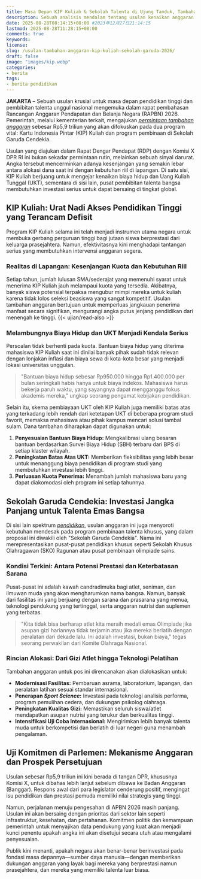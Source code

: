 ```yaml
---
title: Masa Depan KIP Kuliah & Sekolah Talenta di Ujung Tanduk, Tambahan Anggaran Rp5,9 Triliun Diusulkan
description: Sebuah analisis mendalam tentang usulan kenaikan anggaran Rp5,9 Triliun untuk KIP Kuliah dan Sekolah Garuda Cendekia. Mengupas urgensi di tengah kenaikan biaya hidup dan target prestasi nasional.
date: 2025-08-28T08:14:15+08:00 #2023年12月27日21:14:15
lastmod: 2025-08-28T11:28:15+08:00 
comments: true
keywords: 
license: 
slug: /usulan-tambahan-anggaran-kip-kuliah-sekolah-garuda-2026/
draft: false 
image: "images/kip.webp"
categories:
- berita
tags:
- berita pendidikan
---
```

**JAKARTA** – Sebuah usulan krusial untuk masa depan pendidikan tinggi dan pembibitan talenta unggul nasional mengemuka dalam rapat pembahasan Rancangan Anggaran Pendapatan dan Belanja Negara (RAPBN) 2026. Pemerintah, melalui kementerian terkait, mengajukan *[permintaan tambahan anggaran](/usulan-tambahan-anggaran-kip-kuliah-sekolah-garuda-2026/)* sebesar Rp5,9 triliun yang akan difokuskan pada dua program vital: Kartu Indonesia Pintar (KIP) Kuliah dan program pembinaan di Sekolah Garuda Cendekia.

Usulan yang diajukan dalam Rapat Dengar Pendapat (RDP) dengan Komisi X DPR RI ini bukan sekadar permintaan rutin, melainkan sebuah sinyal darurat. Angka tersebut mencerminkan adanya kesenjangan yang semakin lebar antara alokasi dana saat ini dengan kebutuhan riil di lapangan. Di satu sisi, KIP Kuliah berjuang untuk mengejar kenaikan biaya hidup dan Uang Kuliah Tunggal (UKT), sementara di sisi lain, pusat pembibitan talenta bangsa membutuhkan investasi serius untuk dapat bersaing di tingkat global.

## **KIP Kuliah: Urat Nadi Akses Pendidikan Tinggi yang Terancam Defisit**

Program KIP Kuliah selama ini telah menjadi instrumen utama negara untuk membuka gerbang perguruan tinggi bagi jutaan siswa berprestasi dari keluarga prasejahtera. Namun, efektivitasnya kini menghadapi tantangan serius yang membutuhkan intervensi anggaran segera.

### **Realitas di Lapangan: Kesenjangan Kuota dan Kebutuhan Riil**
Setiap tahun, jumlah lulusan SMA/sederajat yang memenuhi syarat untuk menerima KIP Kuliah jauh melampaui kuota yang tersedia. Akibatnya, banyak siswa potensial terpaksa mengubur mimpi mereka untuk kuliah karena tidak lolos seleksi beasiswa yang sangat kompetitif. Usulan tambahan anggaran bertujuan untuk memperluas jangkauan penerima manfaat secara signifikan, mengurangi angka putus jenjang pendidikan dari menengah ke tinggi.
{{< ujian/read-also >}}

### **Melambungnya Biaya Hidup dan UKT Menjadi Kendala Serius**
Persoalan tidak berhenti pada kuota. Bantuan biaya hidup yang diterima mahasiswa KIP Kuliah saat ini dinilai banyak pihak sudah tidak relevan dengan lonjakan inflasi dan biaya sewa di kota-kota besar yang menjadi lokasi universitas unggulan.

>"Bantuan biaya hidup sebesar Rp950.000 hingga Rp1.400.000 per bulan seringkali habis hanya untuk biaya indekos. Mahasiswa harus bekerja paruh waktu, yang sayangnya dapat mengganggu fokus akademis mereka," ungkap seorang pengamat kebijakan pendidikan.

Selain itu, skema pembiayaan UKT oleh KIP Kuliah juga memiliki batas atas yang terkadang lebih rendah dari ketetapan UKT di beberapa program studi favorit, memaksa mahasiswa atau pihak kampus mencari solusi tambal sulam. Dana tambahan diharapkan dapat digunakan untuk:
1.  **Penyesuaian Bantuan Biaya Hidup:** Mengkalibrasi ulang besaran bantuan berdasarkan Survei Biaya Hidup (SBH) terbaru dari BPS di setiap klaster wilayah.
2.  **Peningkatan Batas Atas UKT:** Memberikan fleksibilitas yang lebih besar untuk menanggung biaya pendidikan di program studi yang membutuhkan investasi lebih tinggi.
3.  **Perluasan Kuota Penerima:** Menambah jumlah mahasiswa baru yang dapat diakomodasi oleh program ini setiap tahunnya.

## **Sekolah Garuda Cendekia: Investasi Jangka Panjang untuk Talenta Emas Bangsa**

Di sisi lain spektrum *[pendidikan](/categories/pendidikan/)*, usulan anggaran ini juga menyoroti kebutuhan mendesak pada program pembinaan talenta khusus, yang dalam proposal ini diwakili oleh "Sekolah Garuda Cendekia". Nama ini merepresentasikan pusat-pusat pendidikan khusus seperti Sekolah Khusus Olahragawan (SKO) Ragunan atau pusat pembinaan olimpiade sains.

### **Kondisi Terkini: Antara Potensi Prestasi dan Keterbatasan Sarana**
Pusat-pusat ini adalah kawah candradimuka bagi atlet, seniman, dan ilmuwan muda yang akan mengharumkan nama bangsa. Namun, banyak dari fasilitas ini yang berjuang dengan sarana dan prasarana yang menua, teknologi pendukung yang tertinggal, serta anggaran nutrisi dan suplemen yang terbatas.

>"Kita tidak bisa berharap atlet kita meraih medali emas Olimpiade jika asupan gizi hariannya tidak terjamin atau jika mereka berlatih dengan peralatan dari dekade lalu. Ini adalah investasi, bukan biaya," tegas seorang perwakilan dari Komite Olahraga Nasional.

### **Rincian Alokasi: Dari Gizi Atlet hingga Teknologi Pelatihan**
Tambahan anggaran untuk pos ini direncanakan akan dialokasikan untuk:
-   **Modernisasi Fasilitas:** Pembaruan asrama, laboratorium, lapangan, dan peralatan latihan sesuai standar internasional.
-   **Penerapan *Sport Science*:** Investasi pada teknologi analisis performa, program pemulihan cedera, dan dukungan psikolog olahraga.
-   **Peningkatan Kualitas Gizi:** Memastikan seluruh siswa/atlet mendapatkan asupan nutrisi yang terukur dan berkualitas tinggi.
-   **Intensifikasi Uji Coba Internasional:** Mengirimkan lebih banyak talenta muda untuk berkompetisi dan berlatih di luar negeri guna menambah pengalaman.

## **Uji Komitmen di Parlemen: Mekanisme Anggaran dan Prospek Persetujuan**

Usulan sebesar Rp5,9 triliun ini kini berada di tangan DPR, khususnya Komisi X, untuk dibahas lebih lanjut sebelum dibawa ke Badan Anggaran (Banggar). Respons awal dari para legislator cenderung positif, mengingat isu pendidikan dan prestasi pemuda memiliki nilai strategis yang tinggi.

Namun, perjalanan menuju pengesahan di APBN 2026 masih panjang. Usulan ini akan bersaing dengan prioritas dari sektor lain seperti infrastruktur, kesehatan, dan pertahanan. Komitmen politik dan kemampuan pemerintah untuk menyajikan data pendukung yang kuat akan menjadi kunci penentu apakah angka ini akan disetujui secara utuh atau mengalami penyesuaian.

Publik kini menanti, apakah negara akan benar-benar berinvestasi pada fondasi masa depannya—sumber daya manusia—dengan memberikan dukungan anggaran yang layak bagi mereka yang berprestasi namun prasejahtera, dan mereka yang memiliki talenta luar biasa.